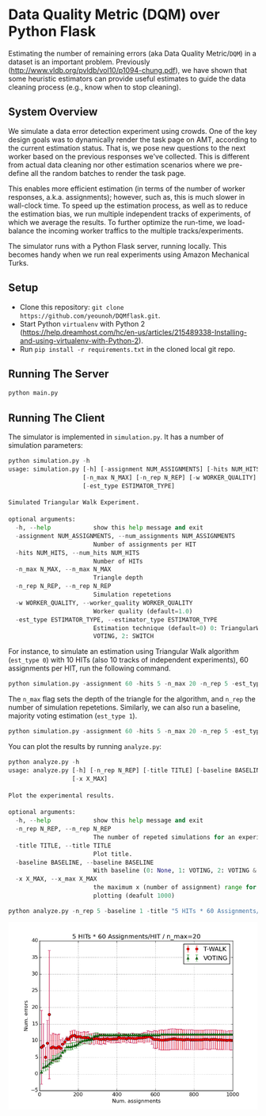 # Data Quality Metric (DQM) over Python Flask
Estimating the number of remaining errors (aka Data Quality Metric/`DQM`) in a dataset is an important problem. Previously (http://www.vldb.org/pvldb/vol10/p1094-chung.pdf), we have shown that some heuristic estimators can provide useful estimates to guide the data cleaning process (e.g., know when to stop cleaning). 

## System Overview
We simulate a data error detection experiment using crowds. One of the key design goals was to dynamically render the task page on AMT, according to the current estimation status. That is, we pose new questions to the next worker based on the previous responses we've collected. This is different from actual data cleaning nor other estimation scenarios where we pre-define all the random batches to render the task page.

This enables more efficient estimation (in terms of the number of worker responses, a.k.a. assignments); however, such as, this is much slower in wall-clock time. To speed up the estimation process, as well as to reduce the estimation bias, we run multiple independent tracks of experiments, of which we average the results. To further optimize the run-time, we load-balance the incoming worker traffics to the multiple tracks/experiments.

The simulator runs with a Python Flask server, running locally. This becomes handy when we run real experiments using Amazon Mechanical Turks.

## Setup
* Clone this repository: `git clone https://github.com/yeounoh/DQMflask.git`.
* Start Python `virtualenv` with Python 2 (https://help.dreamhost.com/hc/en-us/articles/215489338-Installing-and-using-virtualenv-with-Python-2).
* Run `pip install -r requirements.txt` in the cloned local git repo.

## Running The Server
```python
python main.py
```

## Running The Client
The simulator is implemented in `simulation.py`. It has a number of simulation parameters:
```python
python simulation.py -h
usage: simulation.py [-h] [-assignment NUM_ASSIGNMENTS] [-hits NUM_HITS]
                     [-n_max N_MAX] [-n_rep N_REP] [-w WORKER_QUALITY]
                     [-est_type ESTIMATOR_TYPE]

Simulated Triangular Walk Experiment.

optional arguments:
  -h, --help            show this help message and exit
  -assignment NUM_ASSIGNMENTS, --num_assignments NUM_ASSIGNMENTS
                        Number of assignments per HIT
  -hits NUM_HITS, --num_hits NUM_HITS
                        Number of HITs
  -n_max N_MAX, --n_max N_MAX
                        Triangle depth
  -n_rep N_REP, --n_rep N_REP
                        Simulation repetetions
  -w WORKER_QUALITY, --worker_quality WORKER_QUALITY
                        Worker quality (default=1.0)
  -est_type ESTIMATOR_TYPE, --estimator_type ESTIMATOR_TYPE
                        Estimation technique (default=0) 0: TriangularWalk, 1:
                        VOTING, 2: SWITCH
```

For instance, to simulate an estimation using Triangular Walk algorithm (`est_type 0`) with 10 HITs (also 10 tracks of independent experiments), 60 assignments per HIT, run the following command.
```python
python simulation.py -assignment 60 -hits 5 -n_max 20 -n_rep 5 -est_type 0
```
The `n_max` flag sets the depth of the triangle for the algorithm, and `n_rep` the number of simulation repetetions. Similarly, we can also run a baseline, majority voting estimation (`est_type 1`).
```python
python simulation.py -assignment 60 -hits 5 -n_max 20 -n_rep 5 -est_type 1
```

You can plot the results by running `analyze.py`:
```python
python analyze.py -h
usage: analyze.py [-h] [-n_rep N_REP] [-title TITLE] [-baseline BASELINE]
                  [-x X_MAX]

Plot the experimental results.

optional arguments:
  -h, --help            show this help message and exit
  -n_rep N_REP, --n_rep N_REP
                        The number of repeted simulations for an experiment.
  -title TITLE, --title TITLE
                        Plot title.
  -baseline BASELINE, --baseline BASELINE
                        With baseline (0: None, 1: VOTING, 2: VOTING & SWITCH)
  -x X_MAX, --x_max X_MAX
                        the maximum x (number of assignment) range for
                        plotting (deafult 1000)
```

```python
python analyze.py -n_rep 5 -baseline 1 -title "5 HITs * 60 Assignments/HIT / n_max=20"
```

![picture alt](https://github.com/yeounoh/DQMflask/blob/master/5h_60a_20m_v.png "Simulation Result")



